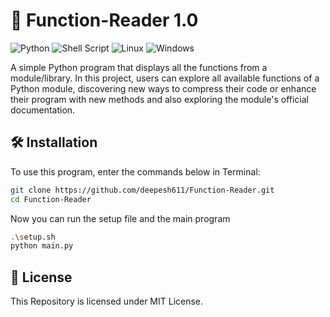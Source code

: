 # 📘 Function-Reader 1.0

![Python](https://img.shields.io/badge/python-3670A0?style=for-the-badge&logo=python&logoColor=ffdd54)
![Shell Script](https://img.shields.io/badge/shell_script-%23121011.svg?style=for-the-badge&logo=gnu-bash&logoColor=white)
![Linux](https://img.shields.io/badge/Linux-FCC624?style=for-the-badge&logo=linux&logoColor=black)
![Windows](https://img.shields.io/badge/Windows-0078D6?style=for-the-badge&logo=windows&logoColor=white")

A simple Python program that displays all the functions from a module/library. In this project, users can explore all available functions of a Python module, discovering new ways to compress their code or enhance their program with new methods and also exploring the module's official documentation.

## 🛠️ Installation

To use this program, enter the commands below in Terminal:

```bash
git clone https://github.com/deepesh611/Function-Reader.git
cd Function-Reader
```


Now you can run the setup file and the main program
```bash
.\setup.sh
python main.py
```


## 📄 License

This Repository is licensed under MIT License.
